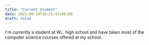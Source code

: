 ```yaml
---
title: "Current Student"
date: 2022-06-24T10:21:47+08:00
draft: false
---
```


I'm currently a student at Wi.. high school and have taken most of the computer science courses offered at my school.
